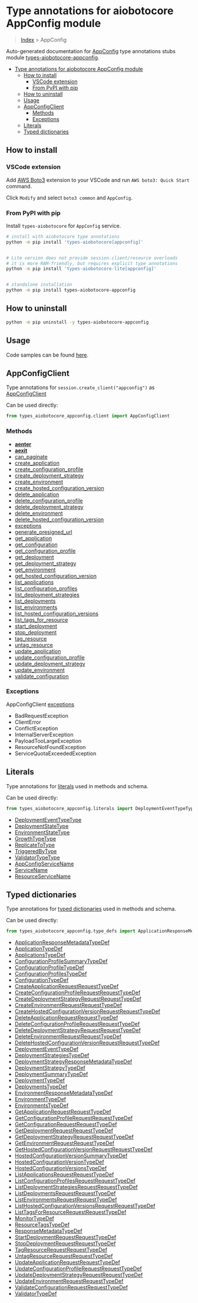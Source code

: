 <a id="type-annotations-for-aiobotocore-appconfig-module"></a>

# Type annotations for aiobotocore AppConfig module

> [Index](../README.md) > AppConfig

Auto-generated documentation for
[AppConfig](https://boto3.amazonaws.com/v1/documentation/api/latest/reference/services/appconfig.html#AppConfig)
type annotations stubs module
[types-aiobotocore-appconfig](https://pypi.org/project/types-aiobotocore-appconfig/).

- [Type annotations for aiobotocore AppConfig module](#type-annotations-for-aiobotocore-appconfig-module)
  - [How to install](#how-to-install)
    - [VSCode extension](#vscode-extension)
    - [From PyPI with pip](#from-pypi-with-pip)
  - [How to uninstall](#how-to-uninstall)
  - [Usage](#usage)
  - [AppConfigClient](#appconfigclient)
    - [Methods](#methods)
    - [Exceptions](#exceptions)
  - [Literals](#literals)
  - [Typed dictionaries](#typed-dictionaries)

<a id="how-to-install"></a>

## How to install

<a id="vscode-extension"></a>

### VSCode extension

Add
[AWS Boto3](https://marketplace.visualstudio.com/items?itemName=Boto3typed.boto3-ide)
extension to your VSCode and run `AWS boto3: Quick Start` command.

Click `Modify` and select `boto3 common` and `AppConfig`.

<a id="from-pypi-with-pip"></a>

### From PyPI with pip

Install `types-aiobotocore` for `AppConfig` service.

```bash
# install with aiobotocore type annotations
python -m pip install 'types-aiobotocore[appconfig]'


# Lite version does not provide session.client/resource overloads
# it is more RAM-friendly, but requires explicit type annotations
python -m pip install 'types-aiobotocore-lite[appconfig]'


# standalone installation
python -m pip install types-aiobotocore-appconfig
```

<a id="how-to-uninstall"></a>

## How to uninstall

```bash
python -m pip uninstall -y types-aiobotocore-appconfig
```

<a id="usage"></a>

## Usage

Code samples can be found [here](./usage.md).

<a id="appconfigclient"></a>

## AppConfigClient

Type annotations for `session.create_client("appconfig")` as
[AppConfigClient](./client.md)

Can be used directly:

```python
from types_aiobotocore_appconfig.client import AppConfigClient
```

<a id="methods"></a>

### Methods

- [__aenter__](./client.md#__aenter__)
- [__aexit__](./client.md#__aexit__)
- [can_paginate](./client.md#can_paginate)
- [create_application](./client.md#create_application)
- [create_configuration_profile](./client.md#create_configuration_profile)
- [create_deployment_strategy](./client.md#create_deployment_strategy)
- [create_environment](./client.md#create_environment)
- [create_hosted_configuration_version](./client.md#create_hosted_configuration_version)
- [delete_application](./client.md#delete_application)
- [delete_configuration_profile](./client.md#delete_configuration_profile)
- [delete_deployment_strategy](./client.md#delete_deployment_strategy)
- [delete_environment](./client.md#delete_environment)
- [delete_hosted_configuration_version](./client.md#delete_hosted_configuration_version)
- [exceptions](./client.md#exceptions)
- [generate_presigned_url](./client.md#generate_presigned_url)
- [get_application](./client.md#get_application)
- [get_configuration](./client.md#get_configuration)
- [get_configuration_profile](./client.md#get_configuration_profile)
- [get_deployment](./client.md#get_deployment)
- [get_deployment_strategy](./client.md#get_deployment_strategy)
- [get_environment](./client.md#get_environment)
- [get_hosted_configuration_version](./client.md#get_hosted_configuration_version)
- [list_applications](./client.md#list_applications)
- [list_configuration_profiles](./client.md#list_configuration_profiles)
- [list_deployment_strategies](./client.md#list_deployment_strategies)
- [list_deployments](./client.md#list_deployments)
- [list_environments](./client.md#list_environments)
- [list_hosted_configuration_versions](./client.md#list_hosted_configuration_versions)
- [list_tags_for_resource](./client.md#list_tags_for_resource)
- [start_deployment](./client.md#start_deployment)
- [stop_deployment](./client.md#stop_deployment)
- [tag_resource](./client.md#tag_resource)
- [untag_resource](./client.md#untag_resource)
- [update_application](./client.md#update_application)
- [update_configuration_profile](./client.md#update_configuration_profile)
- [update_deployment_strategy](./client.md#update_deployment_strategy)
- [update_environment](./client.md#update_environment)
- [validate_configuration](./client.md#validate_configuration)

<a id="exceptions"></a>

### Exceptions

AppConfigClient [exceptions](./client.md#exceptions)

- BadRequestException
- ClientError
- ConflictException
- InternalServerException
- PayloadTooLargeException
- ResourceNotFoundException
- ServiceQuotaExceededException

<a id="literals"></a>

## Literals

Type annotations for [literals](./literals.md) used in methods and schema.

Can be used directly:

```python
from types_aiobotocore_appconfig.literals import DeploymentEventTypeType, ...
```

- [DeploymentEventTypeType](./literals.md#deploymenteventtypetype)
- [DeploymentStateType](./literals.md#deploymentstatetype)
- [EnvironmentStateType](./literals.md#environmentstatetype)
- [GrowthTypeType](./literals.md#growthtypetype)
- [ReplicateToType](./literals.md#replicatetotype)
- [TriggeredByType](./literals.md#triggeredbytype)
- [ValidatorTypeType](./literals.md#validatortypetype)
- [AppConfigServiceName](./literals.md#appconfigservicename)
- [ServiceName](./literals.md#servicename)
- [ResourceServiceName](./literals.md#resourceservicename)

<a id="typed-dictionaries"></a>

## Typed dictionaries

Type annotations for [typed dictionaries](./type_defs.md) used in methods and
schema.

Can be used directly:

```python
from types_aiobotocore_appconfig.type_defs import ApplicationResponseMetadataTypeDef, ...
```

- [ApplicationResponseMetadataTypeDef](./type_defs.md#applicationresponsemetadatatypedef)
- [ApplicationTypeDef](./type_defs.md#applicationtypedef)
- [ApplicationsTypeDef](./type_defs.md#applicationstypedef)
- [ConfigurationProfileSummaryTypeDef](./type_defs.md#configurationprofilesummarytypedef)
- [ConfigurationProfileTypeDef](./type_defs.md#configurationprofiletypedef)
- [ConfigurationProfilesTypeDef](./type_defs.md#configurationprofilestypedef)
- [ConfigurationTypeDef](./type_defs.md#configurationtypedef)
- [CreateApplicationRequestRequestTypeDef](./type_defs.md#createapplicationrequestrequesttypedef)
- [CreateConfigurationProfileRequestRequestTypeDef](./type_defs.md#createconfigurationprofilerequestrequesttypedef)
- [CreateDeploymentStrategyRequestRequestTypeDef](./type_defs.md#createdeploymentstrategyrequestrequesttypedef)
- [CreateEnvironmentRequestRequestTypeDef](./type_defs.md#createenvironmentrequestrequesttypedef)
- [CreateHostedConfigurationVersionRequestRequestTypeDef](./type_defs.md#createhostedconfigurationversionrequestrequesttypedef)
- [DeleteApplicationRequestRequestTypeDef](./type_defs.md#deleteapplicationrequestrequesttypedef)
- [DeleteConfigurationProfileRequestRequestTypeDef](./type_defs.md#deleteconfigurationprofilerequestrequesttypedef)
- [DeleteDeploymentStrategyRequestRequestTypeDef](./type_defs.md#deletedeploymentstrategyrequestrequesttypedef)
- [DeleteEnvironmentRequestRequestTypeDef](./type_defs.md#deleteenvironmentrequestrequesttypedef)
- [DeleteHostedConfigurationVersionRequestRequestTypeDef](./type_defs.md#deletehostedconfigurationversionrequestrequesttypedef)
- [DeploymentEventTypeDef](./type_defs.md#deploymenteventtypedef)
- [DeploymentStrategiesTypeDef](./type_defs.md#deploymentstrategiestypedef)
- [DeploymentStrategyResponseMetadataTypeDef](./type_defs.md#deploymentstrategyresponsemetadatatypedef)
- [DeploymentStrategyTypeDef](./type_defs.md#deploymentstrategytypedef)
- [DeploymentSummaryTypeDef](./type_defs.md#deploymentsummarytypedef)
- [DeploymentTypeDef](./type_defs.md#deploymenttypedef)
- [DeploymentsTypeDef](./type_defs.md#deploymentstypedef)
- [EnvironmentResponseMetadataTypeDef](./type_defs.md#environmentresponsemetadatatypedef)
- [EnvironmentTypeDef](./type_defs.md#environmenttypedef)
- [EnvironmentsTypeDef](./type_defs.md#environmentstypedef)
- [GetApplicationRequestRequestTypeDef](./type_defs.md#getapplicationrequestrequesttypedef)
- [GetConfigurationProfileRequestRequestTypeDef](./type_defs.md#getconfigurationprofilerequestrequesttypedef)
- [GetConfigurationRequestRequestTypeDef](./type_defs.md#getconfigurationrequestrequesttypedef)
- [GetDeploymentRequestRequestTypeDef](./type_defs.md#getdeploymentrequestrequesttypedef)
- [GetDeploymentStrategyRequestRequestTypeDef](./type_defs.md#getdeploymentstrategyrequestrequesttypedef)
- [GetEnvironmentRequestRequestTypeDef](./type_defs.md#getenvironmentrequestrequesttypedef)
- [GetHostedConfigurationVersionRequestRequestTypeDef](./type_defs.md#gethostedconfigurationversionrequestrequesttypedef)
- [HostedConfigurationVersionSummaryTypeDef](./type_defs.md#hostedconfigurationversionsummarytypedef)
- [HostedConfigurationVersionTypeDef](./type_defs.md#hostedconfigurationversiontypedef)
- [HostedConfigurationVersionsTypeDef](./type_defs.md#hostedconfigurationversionstypedef)
- [ListApplicationsRequestRequestTypeDef](./type_defs.md#listapplicationsrequestrequesttypedef)
- [ListConfigurationProfilesRequestRequestTypeDef](./type_defs.md#listconfigurationprofilesrequestrequesttypedef)
- [ListDeploymentStrategiesRequestRequestTypeDef](./type_defs.md#listdeploymentstrategiesrequestrequesttypedef)
- [ListDeploymentsRequestRequestTypeDef](./type_defs.md#listdeploymentsrequestrequesttypedef)
- [ListEnvironmentsRequestRequestTypeDef](./type_defs.md#listenvironmentsrequestrequesttypedef)
- [ListHostedConfigurationVersionsRequestRequestTypeDef](./type_defs.md#listhostedconfigurationversionsrequestrequesttypedef)
- [ListTagsForResourceRequestRequestTypeDef](./type_defs.md#listtagsforresourcerequestrequesttypedef)
- [MonitorTypeDef](./type_defs.md#monitortypedef)
- [ResourceTagsTypeDef](./type_defs.md#resourcetagstypedef)
- [ResponseMetadataTypeDef](./type_defs.md#responsemetadatatypedef)
- [StartDeploymentRequestRequestTypeDef](./type_defs.md#startdeploymentrequestrequesttypedef)
- [StopDeploymentRequestRequestTypeDef](./type_defs.md#stopdeploymentrequestrequesttypedef)
- [TagResourceRequestRequestTypeDef](./type_defs.md#tagresourcerequestrequesttypedef)
- [UntagResourceRequestRequestTypeDef](./type_defs.md#untagresourcerequestrequesttypedef)
- [UpdateApplicationRequestRequestTypeDef](./type_defs.md#updateapplicationrequestrequesttypedef)
- [UpdateConfigurationProfileRequestRequestTypeDef](./type_defs.md#updateconfigurationprofilerequestrequesttypedef)
- [UpdateDeploymentStrategyRequestRequestTypeDef](./type_defs.md#updatedeploymentstrategyrequestrequesttypedef)
- [UpdateEnvironmentRequestRequestTypeDef](./type_defs.md#updateenvironmentrequestrequesttypedef)
- [ValidateConfigurationRequestRequestTypeDef](./type_defs.md#validateconfigurationrequestrequesttypedef)
- [ValidatorTypeDef](./type_defs.md#validatortypedef)
